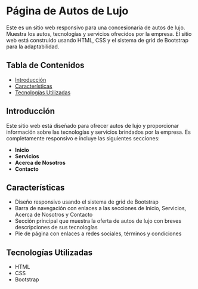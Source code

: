 # Página de Autos de Lujo

Este es un sitio web responsivo para una concesionaria de autos de lujo. Muestra los autos, tecnologías y servicios ofrecidos por la empresa. El sitio web está construido usando HTML, CSS y el sistema de grid de Bootstrap para la adaptabilidad.

## Tabla de Contenidos

- [Introducción](#introducción)
- [Características](#características)
- [Tecnologías Utilizadas](#tecnologías-utilizadas)

## Introducción

Este sitio web está diseñado para ofrecer autos de lujo y proporcionar información sobre las tecnologías y servicios brindados por la empresa. Es completamente responsivo e incluye las siguientes secciones:

- **Inicio**
- **Servicios**
- **Acerca de Nosotros**
- **Contacto**

## Características

- Diseño responsivo usando el sistema de grid de Bootstrap
- Barra de navegación con enlaces a las secciones de Inicio, Servicios, Acerca de Nosotros y Contacto
- Sección principal que muestra la oferta de autos de lujo con breves descripciones de sus tecnologías
- Pie de página con enlaces a redes sociales, términos y condiciones

## Tecnologías Utilizadas

- HTML
- CSS
- Bootstrap
